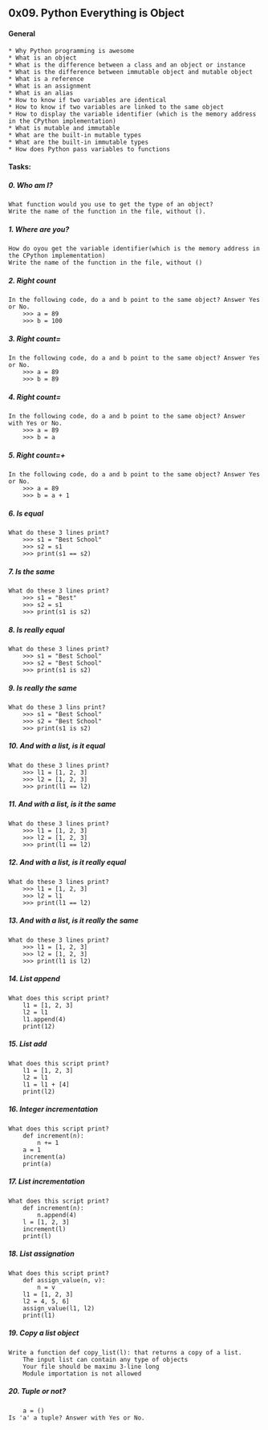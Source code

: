 ## 0x09. Python Everything is Object


#### General
	* Why Python programming is awesome
	* What is an object
	* What is the difference between a class and an object or instance
	* What is the difference between immutable object and mutable object
	* What is a reference
	* What is an assignment
	* What is an alias
	* How to know if two variables are identical
	* How to know if two variables are linked to the same object
	* How to display the variable identifier (which is the memory address in the CPython implementation)
	* What is mutable and immutable
	* What are the built-in mutable types
	* What are the built-in immutable types
	* How does Python pass variables to functions



#### Tasks:

##### 0. Who am I?
	What function would you use to get the type of an object?
	Write the name of the function in the file, without ().

##### 1. Where are you?
	How do oyou get the variable identifier(which is the memory address in the CPython implementation)
	Write the name of the function in the file, without ()

##### 2. Right count
	In the following code, do a and b point to the same object? Answer Yes or No.
		>>> a = 89
		>>> b = 100

##### 3. Right count=
	In the following code, do a and b point to the same object? Answer Yes or No.
		>>> a = 89
		>>> b = 89


##### 4. Right count=
	In the following code, do a and b point to the same object? Answer with Yes or No.
		>>> a = 89
		>>> b = a 

##### 5. Right count=+
	In the following code, do a and b point to the same object? Answer Yes or No.
		>>> a = 89
		>>> b = a + 1



##### 6. Is equal
	What do these 3 lines print?
		>>> s1 = "Best School"
		>>> s2 = s1
		>>> print(s1 == s2)

##### 7. Is the same
	What do these 3 lines print?
		>>> s1 = "Best"
		>>> s2 = s1
		>>> print(s1 is s2)

##### 8. Is really equal
	What do these 3 lines print?
		>>> s1 = "Best School"
		>>> s2 = "Best School"
		>>> print(s1 is s2)

##### 9. Is really the same
	What do these 3 lins print?
		>>> s1 = "Best School"
		>>> s2 = "Best School"
		>>> print(s1 is s2)

##### 10. And with a list, is it equal
	What do these 3 lines print?
		>>> l1 = [1, 2, 3]
		>>> l2 = [1, 2, 3]
		>>> print(l1 == l2)

##### 11. And with a list, is it the same
	What do these 3 lines print?
		>>> l1 = [1, 2, 3]
		>>> l2 = [1, 2, 3]
		>>> print(l1 == l2)

##### 12. And with a list, is it really equal
	What do these 3 lines print?
		>>> l1 = [1, 2, 3]
		>>> l2 = l1
		>>> print(l1 == l2)

##### 13. And with a list, is it really the same
	What do these 3 lines print?
		>>> l1 = [1, 2, 3]
		>>> l2 = [1, 2, 3]
		>>> print(l1 is l2)

##### 14. List append
	What does this script print?
		l1 = [1, 2, 3]
		l2 = l1
		l1.append(4)
		print(12)

##### 15. List add
	What does this script print?
		l1 = [1, 2, 3]
		l2 = l1
		l1 = l1 + [4]
		print(l2)

##### 16. Integer incrementation
	What does this script print?
		def increment(n):
			n += 1
		a = 1
		increment(a)
		print(a)

##### 17. List incrementation
	What does this script print?
		def increment(n):
			n.append(4)
		l = [1, 2, 3]
		increment(l)
		print(l)

##### 18. List assignation
	What does this script print?
		def assign_value(n, v):
			n = v
		l1 = [1, 2, 3]
		l2 = 4, 5, 6]
		assign_value(l1, l2)
		print(l1)

##### 19. Copy a list object
	Write a function def copy_list(l): that returns a copy of a list.
		The input list can contain any type of objects
		Your file should be maximu 3-line long
		Module importation is not allowed

##### 20. Tuple or not?
		a = ()
	Is 'a' a tuple? Answer with Yes or No.


